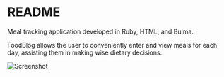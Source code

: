 # README

Meal tracking application developed in Ruby, HTML, and Bulma. 

FoodBlog allows the user to conveniently enter and view meals for each day, assisting them in making wise dietary decisions. 



![Screenshot](dashboard.png)
